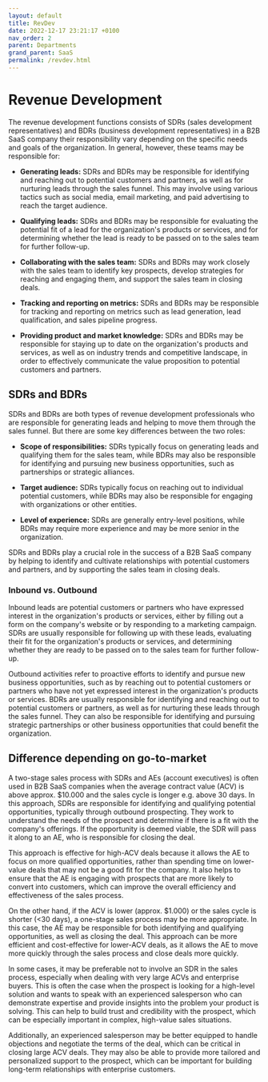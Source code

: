 ```yaml
---
layout: default
title: RevDev
date: 2022-12-17 23:21:17 +0100
nav_order: 2
parent: Departments
grand_parent: SaaS
permalink: /revdev.html
---
```


# Revenue Development

The revenue development functions consists of SDRs (sales development representatives) and BDRs (business development representatives) in a B2B SaaS company their responsibility vary depending on the specific needs and goals of the organization. In general, however, these teams may be responsible for:

- **Generating leads:** SDRs and BDRs may be responsible for identifying and reaching out to potential customers and partners, as well as for nurturing leads through the sales funnel. This may involve using various tactics such as social media, email marketing, and paid advertising to reach the target audience.

- **Qualifying leads:** SDRs and BDRs may be responsible for evaluating the potential fit of a lead for the organization's products or services, and for determining whether the lead is ready to be passed on to the sales team for further follow-up.

- **Collaborating with the sales team:** SDRs and BDRs may work closely with the sales team to identify key prospects, develop strategies for reaching and engaging them, and support the sales team in closing deals.

- **Tracking and reporting on metrics:** SDRs and BDRs may be responsible for tracking and reporting on metrics such as lead generation, lead qualification, and sales pipeline progress.

- **Providing product and market knowledge:** SDRs and BDRs may be responsible for staying up to date on the organization's products and services, as well as on industry trends and competitive landscape, in order to effectively communicate the value proposition to potential customers and partners.

## SDRs and BDRs

SDRs and BDRs are both types of revenue development professionals who are responsible for generating leads and helping to move them through the sales funnel. But there are some key differences between the two roles:

- **Scope of responsibilities:** SDRs typically focus on generating leads and qualifying them for the sales team, while BDRs may also be responsible for identifying and pursuing new business opportunities, such as partnerships or strategic alliances.

- **Target audience:** SDRs typically focus on reaching out to individual potential customers, while BDRs may also be responsible for engaging with organizations or other entities.

- **Level of experience:** SDRs are generally entry-level positions, while BDRs may require more experience and may be more senior in the organization.

SDRs and BDRs play a crucial role in the success of a B2B SaaS company by helping to identify and cultivate relationships with potential customers and partners, and by supporting the sales team in closing deals.

### Inbound vs. Outbound

Inbound leads are potential customers or partners who have expressed interest in the organization's products or services, either by filling out a form on the company's website or by responding to a marketing campaign. SDRs are usually responsible for following up with these leads, evaluating their fit for the organization's products or services, and determining whether they are ready to be passed on to the sales team for further follow-up.

Outbound activities refer to proactive efforts to identify and pursue new business opportunities, such as by reaching out to potential customers or partners who have not yet expressed interest in the organization's products or services. BDRs are usually responsible for identifying and reaching out to potential customers or partners, as well as for nurturing these leads through the sales funnel. They can also be responsible for identifying and pursuing strategic partnerships or other business opportunities that could benefit the organization.

## Difference depending on go-to-market

A two-stage sales process with SDRs and AEs (account executives) is often used in B2B SaaS companies when the average contract value (ACV) is above approx. $10.000 and the sales cycle is longer e.g. above 30 days. In this approach, SDRs are responsible for identifying and qualifying potential opportunities, typically through outbound prospecting. They work to understand the needs of the prospect and determine if there is a fit with the company's offerings. If the opportunity is deemed viable, the SDR will pass it along to an AE, who is responsible for closing the deal.

This approach is effective for high-ACV deals because it allows the AE to focus on more qualified opportunities, rather than spending time on lower-value deals that may not be a good fit for the company. It also helps to ensure that the AE is engaging with prospects that are more likely to convert into customers, which can improve the overall efficiency and effectiveness of the sales process.

On the other hand, if the ACV is lower (approx. $1.000) or the sales cycle is shorter (<30 days), a one-stage sales process may be more appropriate. In this case, the AE may be responsible for both identifying and qualifying opportunities, as well as closing the deal. This approach can be more efficient and cost-effective for lower-ACV deals, as it allows the AE to move more quickly through the sales process and close deals more quickly.

In some cases, it may be preferable not to involve an SDR in the sales process, especially when dealing with very large ACVs and enterprise buyers. This is often the case when the prospect is looking for a high-level solution and wants to speak with an experienced salesperson who can demonstrate expertise and provide insights into the problem your product is solving. This can help to build trust and credibility with the prospect, which can be especially important in complex, high-value sales situations.

Additionally, an experienced salesperson may be better equipped to handle objections and negotiate the terms of the deal, which can be critical in closing large ACV deals. They may also be able to provide more tailored and personalized support to the prospect, which can be important for building long-term relationships with enterprise customers.
